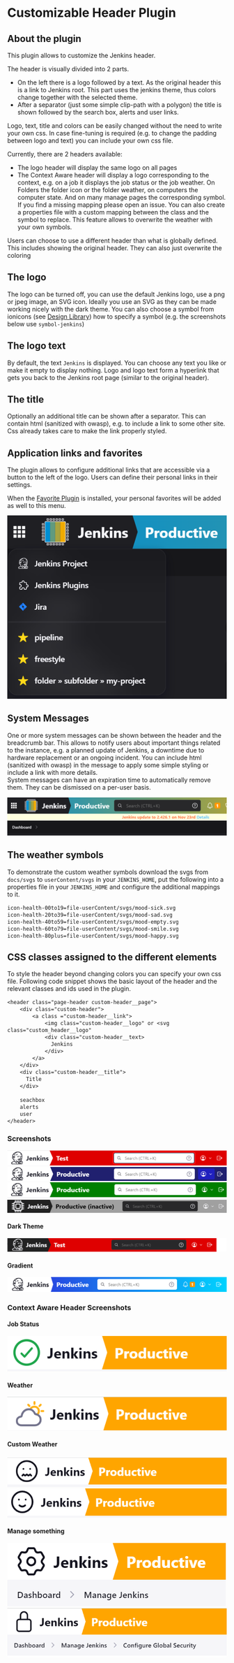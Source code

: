 Customizable Header Plugin
==========

## About the plugin
This plugin allows to customize the Jenkins header.

The header is visually divided into 2 parts. 
- On the left there is a logo followed by a text. As the original header this is a link to Jenkins root. 
This part uses the jenkins theme, thus colors change together with the selected theme.
- After a separator (just some simple clip-path with a polygon) the title is shown followed by the search box, alerts and user links.

Logo, text, title and colors can be easily changed without the need to write your own css.
In case fine-tuning is required (e.g. to change the padding between logo and text) you can include your own css file. 

Currently, there are 2 headers available:
- The logo header will display the same logo on all pages
- The Context Aware header will display a logo corresponding to the context, e.g. on a job it displays 
  the job status or the job weather. On Folders the folder icon or the folder weather, on computers the computer state.
  And on many manage pages the corresponding symbol. If you find a missing mapping please open an issue. You can also
  create a properties file with a custom mapping between the class and the symbol to replace. This feature allows to overwrite
  the weather with your own symbols.

Users can choose to use a different header than what is globally defined.
This includes showing the original header. They can also just overwrite the coloring

## The logo
The logo can be turned off, you can use the default Jenkins logo, use a png or jpeg image, an SVG icon.
Ideally you use an SVG as they can be made working nicely with the dark theme.
You can also choose a symbol from ionicons (see [Design Library](https://weekly.ci.jenkins.io/design-library/Symbols/))
how to specify a symbol (e.g. the screenshots below use `symbol-jenkins`)

## The logo text
By default, the text `Jenkins` is displayed. You can choose any text you like or make it empty to display nothing.
Logo and logo text form a hyperlink that gets you back to the Jenkins root page (similar to the original header).

## The title
Optionally an additional title can be shown after a separator. This can contain html (sanitized with owasp), e.g. to 
include a link to some other site. Css already takes care to make the link properly styled.

## Application links and favorites
The plugin allows to configure additional links that are accessible via a button to the left of the logo. Users can define their personal
links in their settings.

When the [Favorite Plugin](https://plugins.jenkins.io/favorite) is installed, your personal favorites will
be added as well to this menu.

![App Links](/docs/pics/app-links.png)<br/>

## System Messages
One or more system messages can be shown between the header and the breadcrumb bar. This allows to notify users about important
things related to the instance, e.g. a planned update of Jenkins, a downtime due to hardware replacement or an ongoing 
incident. You can include html (sanitized with owasp) in the message to apply some simple styling or include a link
with more details.<br/>
System messages can have an expiration time to automatically remove them. They can be dismissed on a per-user basis.

![System Message](/docs/pics/system-message.png)<br/>

## The weather symbols
To demonstrate the custom weather symbols download the svgs from `docs/svgs` to `userContent/svgs` in your
`JENKINS_HOME`, put the following into a properties file in your `JENKINS_HOME` and configure the additional mappings
to it.
```
icon-health-00to19=file-userContent/svgs/mood-sick.svg
icon-health-20to39=file-userContent/svgs/mood-sad.svg
icon-health-40to59=file-userContent/svgs/mood-empty.svg
icon-health-60to79=file-userContent/svgs/mood-smile.svg
icon-health-80plus=file-userContent/svgs/mood-happy.svg
```

## CSS classes assigned to the different elements
To style the header beyond changing colors you can specify your own css file.
Following code snippet shows the basic layout of the header and the relevant classes and ids used in the plugin.
```
<header class="page-header custom-header__page">
    <div class="custom-header">
        <a class ="custom-header__link">
            <img class="custom-header__logo" or <svg class="custom_header__logo"
            <div class="custom-header__text>
              Jenkins
            </div>
        </a>
    </div>
    <div class="custom-header__title">
      Title
    </div>
    
    seachbox
    alerts
    user
</header>
```


### Screenshots
![Red](/docs/pics/red-header.png)<br/>
![Blue](/docs/pics/blue-header.png)<br/>
![Green](/docs/pics/green-header.png)<br/>
![Grey Dark](/docs/pics/grey-header-dark-theme.png)

#### Dark Theme
![Red Dark Theme](/docs/pics/red-header-dark-theme.png)

#### Gradient
![Gradient](/docs/pics/gradient.png)

### Context Aware Header Screenshots
#### Job Status
![Weather-4](docs/pics/weather-4.png)

#### Weather
![Weather-3](docs/pics/weather-3.png)

#### Custom Weather
![Weather-1](docs/pics/weather-1.png)<br/>
![Weather-2](docs/pics/weather-2.png)

#### Manage something
![Manage](docs/pics/manage-jenkins.png)<br/>
![Security](docs/pics/configure-security.png)

